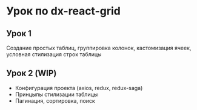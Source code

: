 # Урок по dx-react-grid

## Урок 1

Создание простых таблиц, группировка колонок, кастомизация ячеек, условная стилизация строк таблицы

## Урок 2 (WIP)

* Конфигурация проекта (axios, redux, redux-saga)
* Принцыпы стилизации таблицы
* Пагинация, сортировка, поиск